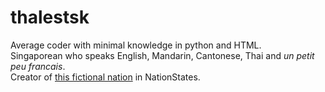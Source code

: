 <!DOCTYPE html>

<html>
<body>

<h1>thalestsk</h1>
<p>Average coder with minimal knowledge in python and HTML.<br>
Singaporean who speaks English, Mandarin, Cantonese, Thai and <i>un petit peu francais</i>.<br>
Creator of <a href="https://www.nationstates.net/nation=imperial_royal_union">this fictional nation</a> in NationStates.</p>

</body>
</html>